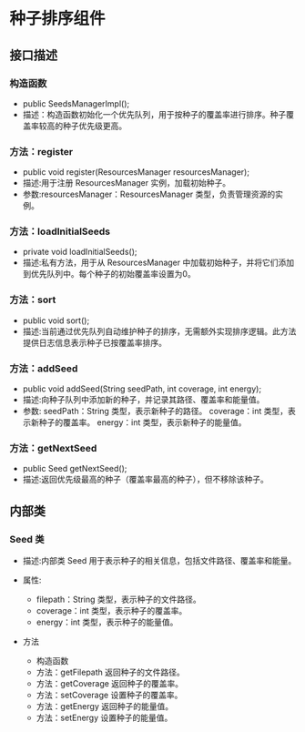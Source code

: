 # 种子排序组件
## 接口描述
### 构造函数
- public SeedsManagerImpl();
- 描述：构造函数初始化一个优先队列，用于按种子的覆盖率进行排序。种子覆盖率较高的种子优先级更高。
### 方法：register
- public void register(ResourcesManager resourcesManager);
- 描述:用于注册 ResourcesManager 实例，加载初始种子。
- 参数:resourcesManager：ResourcesManager 类型，负责管理资源的实例。 
### 方法：loadInitialSeeds
- private void loadInitialSeeds();
- 描述:私有方法，用于从 ResourcesManager 中加载初始种子，并将它们添加到优先队列中。每个种子的初始覆盖率设置为0。
### 方法：sort
- public void sort();
- 描述:当前通过优先队列自动维护种子的排序，无需额外实现排序逻辑。此方法提供日志信息表示种子已按覆盖率排序。 
### 方法：addSeed
- public void addSeed(String seedPath, int coverage, int energy);
- 描述:向种子队列中添加新的种子，并记录其路径、覆盖率和能量值。
- 参数: seedPath：String 类型，表示新种子的路径。 coverage：int 类型，表示新种子的覆盖率。 energy：int 类型，表示新种子的能量值。
### 方法：getNextSeed
- public Seed getNextSeed();
- 描述:返回优先级最高的种子（覆盖率最高的种子），但不移除该种子。
## 内部类
### Seed 类
- 描述:内部类 Seed 用于表示种子的相关信息，包括文件路径、覆盖率和能量。

- 属性:
  - filepath：String 类型，表示种子的文件路径。
  - coverage：int 类型，表示种子的覆盖率。
  - energy：int 类型，表示种子的能量值。
- 方法
  - 构造函数
  - 方法：getFilepath 返回种子的文件路径。
  - 方法：getCoverage 返回种子的覆盖率。
  - 方法：setCoverage 设置种子的覆盖率。
  - 方法：getEnergy 返回种子的能量值。
  - 方法：setEnergy 设置种子的能量值。